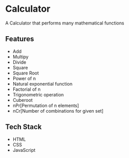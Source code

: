 # Calculator
A Calculator that performs many mathematical functions

## Features
- Add
- Multipy
- Divide
- Square
- Square Root
- Power of n
- Natural exponential function
- Factorial of n
- Trigonometric operation
- Cuberoot
- nPr[Permutation of n elements]
- nCr[Number of combinations for given set]

## Tech Stack
- HTML
- CSS
- JavaScript
